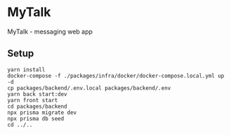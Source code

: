 # MyTalk

MyTalk - messaging web app

## Setup

```
yarn install
docker-compose -f ./packages/infra/docker/docker-compose.local.yml up -d
cp packages/backend/.env.local packages/backend/.env
yarn back start:dev
yarn front start
cd packages/backend
npx prisma migrate dev
npx prisma db seed
cd ../..
```
